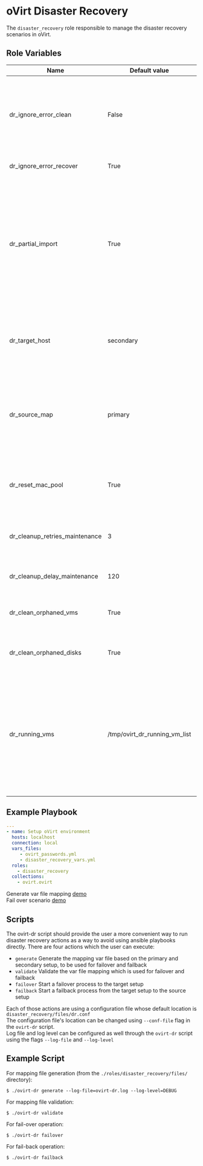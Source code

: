oVirt Disaster Recovery
=========

The `disaster_recovery` role responsible to manage the disaster recovery scenarios in oVirt.

Role Variables
--------------

| Name                    | Default value         |                                                     |
|-------------------------|-----------------------|-----------------------------------------------------|
| dr_ignore_error_clean   | False                 | Specify whether to ignore errors on clean engine setup.<br/>This is mainly being used to avoid failures when trying to move a storage domain to maintenance/detach it.      |
| dr_ignore_error_recover | True                  | Specify whether to ignore errors on recover.      |
| dr_partial_import       | True                  | Specify whether to use the partial import flag on VM/Template register.<br/>If True, VMs and Templates will be registered without any missing disks, if false VMs/Templates will fail to be registered in case some of their disks will be missing from any of the storage domains.      |
| dr_target_host          | secondary             | Specify the default target host to be used in the ansible play.<br/> This host indicates the target site which the recover process will be done.      |
| dr_source_map           | primary               | Specify the default source map to be used in the play.<br/> The source map indicates the key which is used to get the target value for each attribute which we want to register with the VM/Template.       |
| dr_reset_mac_pool       | True                  | If True, then once a VM will be registered, it will automatically reset the mac pool, if configured in the VM.        |
| dr_cleanup_retries_maintenance       | 3                  | Specify the number of retries of moving a storage domain to maintenance VM as part of a fail back scenario.       |
| dr_cleanup_delay_maintenance       | 120                  | Specify the number of seconds between each retry as part of a fail back scenario.       |
| dr_clean_orphaned_vms        | True                  | Specify whether to remove any VMs which have no disks from the setup as part of cleanup.       |
| dr_clean_orphaned_disks        | True                  | Specify whether to remove lun disks from the setup as part of engine setup.       |
| dr_running_vms		 | /tmp/ovirt_dr_running_vm_list	 | Specify the file path which is used to contain the data of the running VMs in the secondary setup before the failback process run on the primary setup after the secondary site cleanup was finished. Note that the /tmp folder is being used as default so the file will not be available after system reboot.


Example Playbook
----------------

```yaml
---
- name: Setup oVirt environment
  hosts: localhost
  connection: local
  vars_files:
     - ovirt_passwords.yml
     - disaster_recovery_vars.yml
  roles:
    - disaster_recovery
  collections:
    - ovirt.ovirt
```

Generate var file mapping [demo](https://youtu.be/s1-Hq_Mk1w8)
<br/>
Fail over scenario [demo](https://youtu.be/mEOgH-Tk09c)

Scripts
-------
The ovirt-dr script should provide the user a more convenient way to run
disaster recovery actions as a way to avoid using ansible playbooks directly.
There are four actions which the user can execute:
- `generate`	Generate the mapping var file based on the primary and secondary setup, to be used for failover and failback
- `validate`	Validate the var file mapping which is used for failover and failback
- `failover`	Start a failover process to the target setup
- `failback`	Start a failback process from the target setup to the source setup

Each of those actions are using a configuration file whose default location is `disaster_recovery/files/dr.conf`<br/>
The configuration file's location can be changed using `--conf-file` flag in the `ovirt-dr` script.<br/>
Log file and log level can be configured as well through the `ovirt-dr` script using the flags `--log-file` and `--log-level`


Example Script
--------------
For mapping file generation (from the `./roles/disaster_recovery/files/` directory):
```console
$ ./ovirt-dr generate --log-file=ovirt-dr.log --log-level=DEBUG
```
For mapping file validation:
```console
$ ./ovirt-dr validate
```
For fail-over operation:
```console
$ ./ovirt-dr failover
```
For fail-back operation:
```console
$ ./ovirt-dr failback
```
